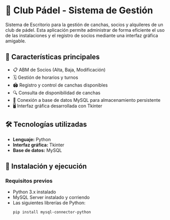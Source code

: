 # 🎾 Club Pádel - Sistema de Gestión

Sistema de Escritorio para la gestión de canchas, socios y alquileres de un club de pádel. Esta aplicación permite administrar de forma eficiente el uso de las instalaciones y el registro de socios mediante una interfaz gráfica amigable.

## 📌 Características principales

- 📋 ABM de Socios (Alta, Baja, Modificación)
- 🗓️ Gestión de horarios y turnos
- 🏟️ Registro y control de canchas disponibles
- 🔍 Consulta de disponibilidad de canchas
- 💾 Conexión a base de datos MySQL para almacenamiento persistente
- 🖥️ Interfaz gráfica desarrollada con Tkinter

## 🛠️ Tecnologías utilizadas

- **Lenguaje:** Python
- **Interfaz gráfica:** Tkinter
- **Base de datos:** MySQL

## 🚀 Instalación y ejecución

### Requisitos previos

- Python 3.x instalado
- MySQL Server instalado y corriendo
- Las siguientes librerías de Python:
  ```bash
  pip install mysql-connector-python
